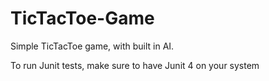 # TicTacToe-Game
Simple TicTacToe game, with built in AI. 

To run Junit tests, make sure to have Junit 4 on your system
